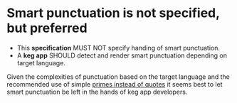 # Smart punctuation is not specified, but preferred

* This **specification** MUST NOT specify handing of smart punctuation.
* A **keg app** SHOULD detect and render smart punctuation depending on target language.

Given the complexities of punctuation based on the target language and the recommended use of simple [primes instead of quotes](103) it seems best to let smart punctuation be left in the hands of keg app developers.
